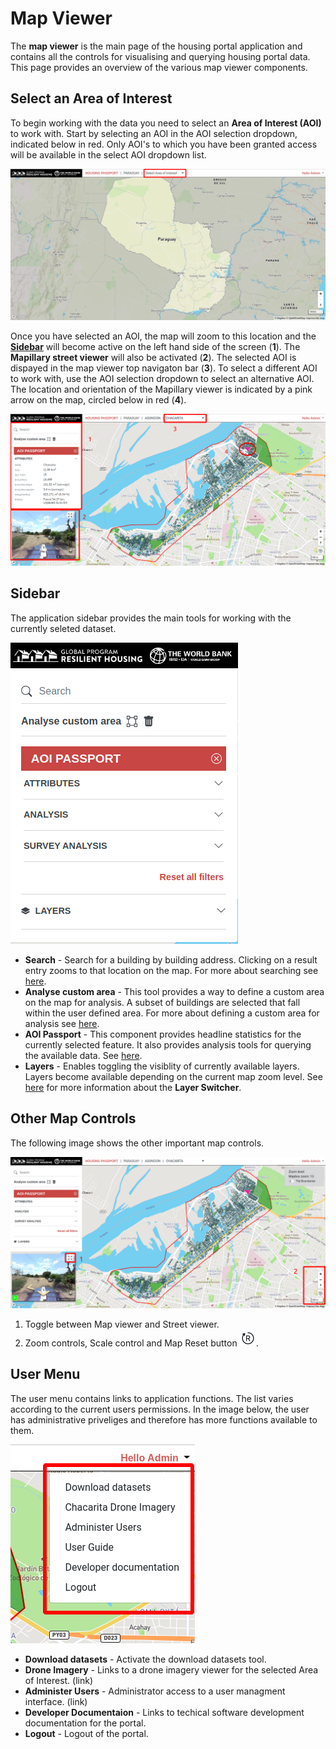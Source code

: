 # Map Viewer

The **map viewer** is the main page of the housing portal application and contains all the controls for visualising and querying housing portal data. This page provides an overview of the various map viewer components.

## Select an Area of Interest

To begin working with the data you need to select an **Area of Interest (AOI)** to work with. Start by selecting an AOI in the AOI selection dropdown, indicated below in red. Only AOI's to which you have been granted access will be available in the select AOI dropdown list.

![](./images/select-aoi.png "Housing Portal Map Viewer")

Once you have selected an AOI, the map will zoom to this location and the [**Sidebar**](#sidebar) will become active on the left hand side of the screen (**1**). The **Mapillary street viewer** will also be activated (**2**). The selected AOI is dispayed in the map viewer top navigaton bar (**3**). To select a different AOI to work with, use the AOI selection dropdown to select an alternative AOI. The location and orientation of the Mapillary viewer is indicated by a pink arrow on the map, circled below in red (**4**).

![](./images/aoi-selected.png "An AOI has been selected ")

## Sidebar

The application sidebar provides the main tools for working with the currently seleted dataset.

![](./images/sidebar.png "Sidebar")

- **Search** - Search for a building by building address. Clicking on a result entry zooms to that location on the map. For more about searching see [here](searching.md).
- **Analyse custom area** - This tool provides a way to define a custom area on the map for analysis. A subset of buildings are selected that fall within the user defined area. For more about defining a custom area for analysis see [here](passports.html#custom-area-passport).
- **AOI Passport** - This component provides headline statistics for the currently selected feature. It also provides analysis tools for querying the available data. See [here](passports.md).
- **Layers** - Enables toggling the visiblity of currently available layers. Layers become available depending on the current map zoom level. See [here](layers.md) for more information about the **Layer Switcher**.

## Other Map Controls

The following image shows the other important map controls.

![](./images/map-controls.png "Map controls")

1. Toggle between Map viewer and Street viewer.
2. Zoom controls, Scale control and Map Reset button ![](./images/reset.png "Map reset").

## User Menu

The user menu contains links to application functions. The list varies according to the current users permissions. In the image below, the user has administrative priveliges and therefore has more functions available to them.

![](./images/user-menu.png "User menu")

- **Download datasets** - Activate the download datasets tool.
- **Drone Imagery** - Links to a drone imagery viewer for the selected Area of Interest. (link)
- **Administer Users** - Administrator access to a user managment interface. (link)
- **Developer Documentaion** - Links to techical software development documentation for the portal.
- **Logout** - Logout of the portal.
